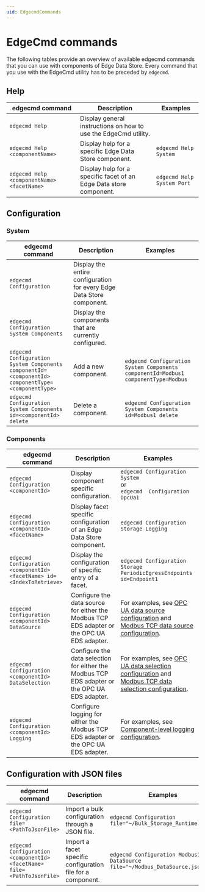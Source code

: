 ```yaml
---
uid: EdgecmdCommands
---
```


# EdgeCmd commands

The following tables provide an overview of available edgecmd commands that you can use with components of Edge Data Store. Every command that you use with the EdgeCmd utility has to be preceded by `edgecmd`.

## Help

| edgecmd command | Description | Examples |
|-----------------|-------------|----------|
|`edgecmd Help`| Display general instructions on how to use the EdgeCmd utility. | 
|`edgecmd Help <componentName>`| Display help for a specific Edge Data Store component. | `edgecmd Help System`|
|`edgecmd Help <componentName> <facetName>`| Display help for a specific facet of an Edge Data store component. | `edgecmd Help System Port`|


## Configuration

### System

| edgecmd command | Description | Examples |
|-----------------|-------------|----------|
|`edgecmd Configuration`| Display the entire configuration for every Edge Data Store component. |
|`edgecmd Configuration System Components` |Display the components that are currently configured. | 
|`edgecmd Configuration System Components componentId=<componentId> componentType=<componentType>` | Add a new component.  | `edgecmd Configuration System Components componentId=Modbus1 componentType=Modbus`|
|`edgecmd Configuration System Components id=<componentId> delete` |Delete a component. | `edgecmd Configuration System Components id=Modbus1 delete` |

### Components
| edgecmd command | Description | Examples |
|-----------------|-------------|----------|
|`edgecmd Configuration <componentId>` | Display component specific configuration. | `edgecmd Configuration System`<br>or<br>`edgecmd  Configuration OpcUa1`|
|`edgecmd Configuration <componentId> <facetName>` | Display facet specific configuration of an Edge Data Store component. |  `edgecmd Configuration Storage Logging`|
|`edgecmd Configuration <componentId> <facetName> id=<IndexToRetrieve>`| Display the configuration of specific entry of a facet. | `edgecmd Configuration Storage PeriodicEgressEndpoints id=Endpoint1` |
|`edgecmd Configuration <componentId> DataSource` | Configure the data source for either the Modbus TCP EDS adapter or the OPC UA EDS adapter. | For examples, see [OPC UA data source configuration](xref:OPCUADataSourceConfiguration) and [Modbus TCP data source configuration](xref:ModbusTCPDataSourceConfiguration). |
|`edgecmd Configuration <componentId> DataSelection` | Configure the data selection for either the Modbus TCP EDS adapter or the OPC UA EDS adapter. | For examples, see [OPC UA data selection configuration](xref:OPCUADataSelectionConfiguration) and [Modbus TCP data selection configuration](xref:ModbusTCPDataSelectionConfiguration). |
|`edgecmd Configuration <componentId> Logging` | Configure logging for either the Modbus TCP EDS adapter or the OPC UA EDS adapter. | For examples, see [Component-level logging configuration](xref:ComponentLoggingConfiguration). |

## Configuration with JSON files
| edgecmd command | Description | Examples |
|-----------------|-------------|----------|
| `edgecmd Configuration file=<PathToJsonFile>` | Import a bulk configuration through a JSON file. | `edgecmd Configuration file="~/Bulk_Storage_Runtime.json"` |
| `edgecmd Configuration <componentId> <facetName> file=<PathToJsonFile>` | Import a facet specific configuration file for a component. | `edgecmd Configuration Modbus1 DataSource file="~/Modbus_DataSource.json"` |

